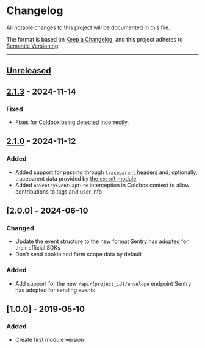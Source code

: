 # Changelog

All notable changes to this project will be documented in this file.

The format is based on [Keep a Changelog](https://keepachangelog.com/en/1.0.0/),
and this project adheres to [Semantic Versioning](https://semver.org/spec/v2.0.0.html).

* * *

## [Unreleased]

## [2.1.3] - 2024-11-14

### Fixed

- Fixes for Coldbox being detected incorrectly.

## [2.1.0] - 2024-11-12

### Added

- Added support for passing through [`traceparent` headers](https://www.w3.org/TR/trace-context/#traceparent-header) and, optionally, traceparent data provided by [the `cbotel` module](https://forgebox.io/view/cbotel)
- Added `onSentryEventCapture` interception in Coldbox context to allow contributions to tags and user info

## [2.0.0] - 2024-06-10

### Changed

- Update the event structure to the new format Sentry has adopted for their official SDKs
- Don't send cookie and form scope data by default

### Added

- Add support for the new `/api/{project_id}/envelope` endpoint Sentry has adopted for sending events

## [1.0.0] - 2019-05-10

### Added

- Create first module version

[Unreleased]: https://github.com/coldbox-modules/sentry/compare/v2.1.3...HEAD

[2.1.3]: https://github.com/coldbox-modules/sentry/compare/v2.1.0...v2.1.3

[2.1.0]: https://github.com/coldbox-modules/sentry/compare/57864cae5969ad38eee194db5a6b2798e91967b3...v2.1.0
